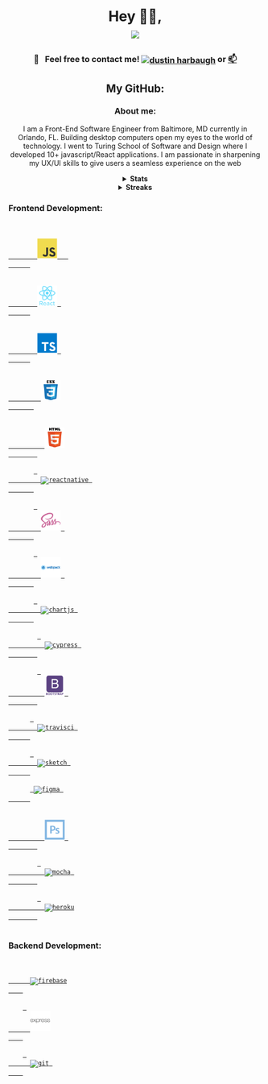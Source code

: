 <h1 align="center">Hey 👋🏽, <br/><img src="https://readme-typing-svg.herokuapp.com?font=sans-serif&color=58A5FF&size=21&center=true&lines=I'm+Dustin+(Front-End+Engineer);Welcome+to+my+GitHub"><br/>
</h1>
<div align="center">
  
### 💬  &nbsp; Feel free to contact me! <a href="https://linkedin.com/in/dustin-harbaugh" target="blank"><img align="center" src="https://raw.githubusercontent.com/rahuldkjain/github-profile-readme-generator/master/src/images/icons/Social/linked-in-alt.svg" alt="dustin harbaugh" height="30" width="40" /></a> or <a href="me@dustinharbaugh.com">📫</a>
  
  **<h2 align="center">My GitHub: </h2>**  

### About me:

<p align='center'>I am a Front-End Software Engineer from Baltimore, MD currently in Orlando, FL. Building desktop computers open my eyes to the world of technology. I went to Turing School of Software and Design where I developed 10+ javascript/React applications. I am passionate in sharpening my UX/UI skills to give users a seamless experience on the web</p>

<details align="center">	
  <summary><b>Stats</b></summary>
  <br />
  <a height="200em" href="https://github.com/Thee-Dust">
  <img  src="https://github-readme-stats.vercel.app/api/?username=Thee-Dust&show_icons=true&theme=tokyonight" />
  <img src="https://github-readme-stats.vercel.app/api/top-langs?username=Thee-Dust&show_icons=true&locale=en&layout=compact&theme=tokyonight"/>
  </a>
</details>

<details align="center"> 
  <summary><b>Streaks</b></summary>

  <br />
  <img src="https://github-readme-streak-stats.herokuapp.com/?user=Thee-Dust&theme=tokyonight" />
</details>

<!-- <p align="left"> <img src="https://komarev.com/ghpvc/?username=Thee-Dust&label=Profile%20views&color=0e75b6&style=flat" alt="thee-dust" /> </p>

<!-- <p align="left"> <a href="https://github.com/ryo-ma/github-profile-trophy"><img src="https://github-profile-trophy.vercel.app/?username=Thee-Dust" alt="Thee-Dust" /></a> </p> -->


<h3 align="left">Frontend Development:</h3>
  <p align="left"> 
    <code>
      <a href="https://developer.mozilla.org/en-US/docs/Web/JavaScript" target="_blank">
        <img src="https://raw.githubusercontent.com/devicons/devicon/master/icons/javascript/javascript-original.svg" alt="javascript" width="40" height="40"/>   
      </a>
    </code>
    <code>
      <a href="https://reactjs.org/" target="_blank">
        <img src="https://raw.githubusercontent.com/devicons/devicon/master/icons/react/react-original-wordmark.svg" alt="react" width="40" height="40"/> 
      </a>
    </code>
    <code>
      <a href="https://www.typescriptlang.org/" target="_blank">
        <img src="https://raw.githubusercontent.com/devicons/devicon/master/icons/typescript/typescript-original.svg" alt="typescript" width="40" height="40"/> 
      </a>
    </code>
     <code>
       <a href="https://www.w3schools.com/css/" target="_blank">
         <img src="https://raw.githubusercontent.com/devicons/devicon/master/icons/css3/css3-original-wordmark.svg" alt="css3" width="40" height="40"/>
       </a>
     </code> 
      <code> 
        <a href="https://www.w3.org/html/" target="_blank">
          <img src="https://raw.githubusercontent.com/devicons/devicon/master/icons/html5/html5-original-wordmark.svg" alt="html5" width="40" height="40"/>
        </a> 
      </code>
     <code>
       <a href="https://reactnative.dev/" target="_blank"> 
         <img src="https://reactnative.dev/img/header_logo.svg" alt="reactnative" width="40" height="40"/> 
       </a>
     </code>
     <code>
       <a href="https://sass-lang.com" target="_blank"> 
         <img src="https://raw.githubusercontent.com/devicons/devicon/master/icons/sass/sass-original.svg" alt="sass" width="40" height="40"/> 
       </a>
     </code>
     <code>
       <a href="https://webpack.js.org" target="_blank"> 
         <img src="https://raw.githubusercontent.com/devicons/devicon/d00d0969292a6569d45b06d3f350f463a0107b0d/icons/webpack/webpack-original-wordmark.svg" alt="webpack" width="40" height="40"/> 
       </a>
    </code>
     <code>
       <a href="https://www.chartjs.org" target="_blank"> 
         <img src="https://www.chartjs.org/media/logo-title.svg" alt="chartjs" width="40" height="40"/> 
       </a>
    </code>
      <code>
        <a href="https://www.cypress.io" target="_blank"> 
          <img src="https://raw.githubusercontent.com/simple-icons/simple-icons/6e46ec1fc23b60c8fd0d2f2ff46db82e16dbd75f/icons/cypress.svg" alt="cypress" width="40" height="40"/> 
        </a>
    </code>
      <code>
        <a href="https://getbootstrap.com" target="_blank"> 
          <img src="https://raw.githubusercontent.com/devicons/devicon/master/icons/bootstrap/bootstrap-plain-wordmark.svg" alt="bootstrap" width="40" height="40"/> 
        </a>
    </code>
    <code>
      <a href="https://travis-ci.org" target="_blank"> 
        <img src="https://www.vectorlogo.zone/logos/travis-ci/travis-ci-icon.svg" alt="travisci" width="40" height="40"/> 
      </a>
    </code>
    <code>
      <a href="https://www.sketch.com/" target="_blank"> 
        <img src="https://www.vectorlogo.zone/logos/sketchapp/sketchapp-icon.svg" alt="sketch" width="40" height="40"/> 
      </a>
    </code>
    <code>
      <a href="https://www.figma.com/" target="_blank"> <img src="https://www.vectorlogo.zone/logos/figma/figma-icon.svg" alt="figma" width="40" height="40"/> 
      </a>
    </code>
      <code>
        <a href="https://www.photoshop.com/en" target="_blank">
          <img src="https://raw.githubusercontent.com/devicons/devicon/master/icons/photoshop/photoshop-line.svg" alt="photoshop" width="40" height="40"/> 
        </a>
    </code>
      <code>
        <a href="https://mochajs.org" target="_blank"> 
          <img src="https://www.vectorlogo.zone/logos/mochajs/mochajs-icon.svg" alt="mocha" width="40" height="40"/> 
        </a>
    </code>
      <code>
        <a href="https://heroku.com" target="_blank"> 
          <img src="https://www.vectorlogo.zone/logos/heroku/heroku-icon.svg" alt="heroku" width="40" height="40"/>
        </a>
    </code> 
  </p>
      
<h3 align="left">Backend Development:</h3>
  <p align="left"> 
  <code>
    <a href="https://firebase.google.com/" target="_blank">
      <img src="https://www.vectorlogo.zone/logos/firebase/firebase-icon.svg" alt="firebase" width="40" height="40"/>
    </a>
    </code>
  <code>
    <a href="https://expressjs.com" target="_blank"> 
      <img src="https://raw.githubusercontent.com/devicons/devicon/master/icons/express/express-original-wordmark.svg" alt="express" width="40" height="40"/>
    </a>
    </code>
  <code>
    <a href="https://git-scm.com/" target="_blank"> 
      <img src="https://www.vectorlogo.zone/logos/git-scm/git-scm-icon.svg" alt="git" width="40" height="40"/> 
    </a>
    </code>
<!--   <code><a href="https://postman.com" target="_blank"> <img src="https://www.vectorlogo.zone/logos/getpostman/getpostman-icon.svg" alt="postman" width="40" height="40"/> </a></code>  -->
  </p>
